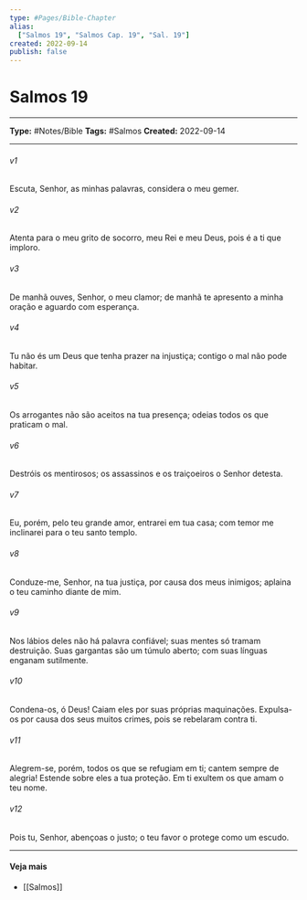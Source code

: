 ```yaml
---
type: #Pages/Bible-Chapter
alias:
  ["Salmos 19", "Salmos Cap. 19", "Sal. 19"]
created: 2022-09-14
publish: false
---
```


# Salmos 19

---

**Type:** #Notes/Bible
**Tags:** #Salmos
**Created:** 2022-09-14

---

###### v1
Escuta, Senhor, as minhas palavras, considera o meu gemer.
###### v2
Atenta para o meu grito de socorro, meu Rei e meu Deus, pois é a ti que imploro.
###### v3
De manhã ouves, Senhor, o meu clamor; de manhã te apresento a minha oração e aguardo com esperança.
###### v4
Tu não és um Deus que tenha prazer na injustiça; contigo o mal não pode habitar.
###### v5
Os arrogantes não são aceitos na tua presença; odeias todos os que praticam o mal.
###### v6
Destróis os mentirosos; os assassinos e os traiçoeiros o Senhor detesta.
###### v7
Eu, porém, pelo teu grande amor, entrarei em tua casa; com temor me inclinarei para o teu santo templo.
###### v8
Conduze-me, Senhor, na tua justiça, por causa dos meus inimigos; aplaina o teu caminho diante de mim.
###### v9
Nos lábios deles não há palavra confiável; suas mentes só tramam destruição. Suas gargantas são um túmulo aberto; com suas línguas enganam sutilmente.
###### v10
Condena-os, ó Deus! Caiam eles por suas próprias maquinações. Expulsa-os por causa dos seus muitos crimes, pois se rebelaram contra ti.
###### v11
Alegrem-se, porém, todos os que se refugiam em ti; cantem sempre de alegria! Estende sobre eles a tua proteção. Em ti exultem os que amam o teu nome.
###### v12
Pois tu, Senhor, abençoas o justo; o teu favor o protege como um escudo.


---

#### Veja mais

- [[Salmos]]
